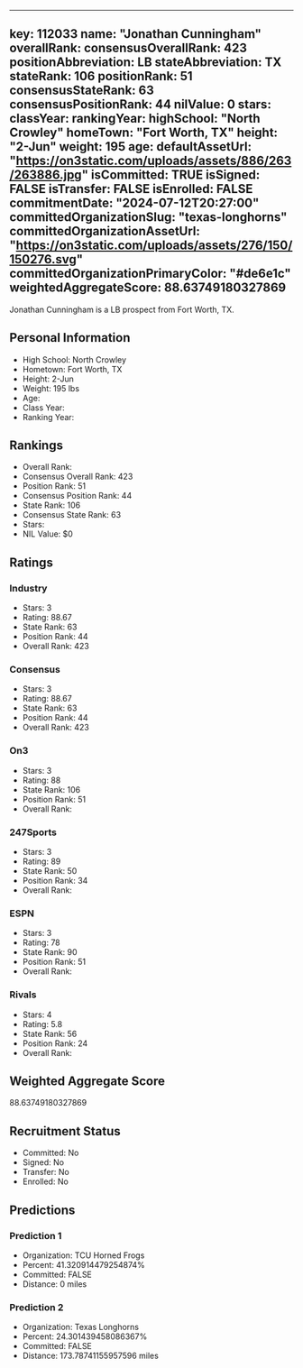 ---
  key: 112033
  name: "Jonathan Cunningham"
  overallRank: 
  consensusOverallRank: 423
  positionAbbreviation: LB
  stateAbbreviation: TX
  stateRank: 106
  positionRank: 51
  consensusStateRank: 63
  consensusPositionRank: 44
  nilValue: 0
  stars: 
  classYear: 
  rankingYear: 
  highSchool: "North Crowley"
  homeTown: "Fort Worth, TX"
  height: "2-Jun"
  weight: 195
  age: 
  defaultAssetUrl: "https://on3static.com/uploads/assets/886/263/263886.jpg"
  isCommitted: TRUE
  isSigned: FALSE
  isTransfer: FALSE
  isEnrolled: FALSE
  commitmentDate: "2024-07-12T20:27:00"
  committedOrganizationSlug: "texas-longhorns"
  committedOrganizationAssetUrl: "https://on3static.com/uploads/assets/276/150/150276.svg"
  committedOrganizationPrimaryColor: "#de6e1c"
  weightedAggregateScore: 88.63749180327869
  ---
  
  Jonathan Cunningham is a LB prospect from Fort Worth, TX.
  
  ## Personal Information
  - High School: North Crowley
  - Hometown: Fort Worth, TX
  - Height: 2-Jun
  - Weight: 195 lbs
  - Age: 
  - Class Year: 
  - Ranking Year: 
  
  ## Rankings
  - Overall Rank: 
  - Consensus Overall Rank: 423
  - Position Rank: 51
  - Consensus Position Rank: 44
  - State Rank: 106
  - Consensus State Rank: 63
  - Stars: 
  - NIL Value: $0
  
  ## Ratings
  
  ### Industry
  - Stars: 3
  - Rating: 88.67
  - State Rank: 63
  - Position Rank: 44
  - Overall Rank: 423
  
  ### Consensus
  - Stars: 3
  - Rating: 88.67
  - State Rank: 63
  - Position Rank: 44
  - Overall Rank: 423
  
  ### On3
  - Stars: 3
  - Rating: 88
  - State Rank: 106
  - Position Rank: 51
  - Overall Rank: 
  
  ### 247Sports
  - Stars: 3
  - Rating: 89
  - State Rank: 50
  - Position Rank: 34
  - Overall Rank: 
  
  ### ESPN
  - Stars: 3
  - Rating: 78
  - State Rank: 90
  - Position Rank: 51
  - Overall Rank: 
  
  ### Rivals
  - Stars: 4
  - Rating: 5.8
  - State Rank: 56
  - Position Rank: 24
  - Overall Rank: 
  
  ## Weighted Aggregate Score
  88.63749180327869
  
  ## Recruitment Status
  - Committed: No
  - Signed: No
  - Transfer: No
  - Enrolled: No
  
  
  
  ## Predictions
  
  ### Prediction 1
  - Organization: TCU Horned Frogs
  - Percent: 41.320914479254874%
  - Committed: FALSE
  - Distance: 0 miles
  
  ### Prediction 2
  - Organization: Texas Longhorns
  - Percent: 24.301439458086367%
  - Committed: FALSE
  - Distance: 173.78741155957596 miles
  